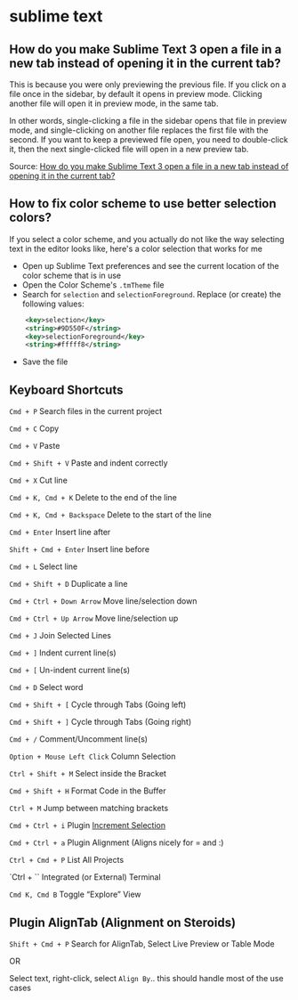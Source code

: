 # sublime text

## How do you make Sublime Text 3 open a file in a new tab instead of opening it in the current tab?

This is because you were only previewing the previous file. If you click on a file once in the sidebar, by default it opens in preview mode. Clicking another file will open it in preview mode, in the same tab.

In other words, single-clicking a file in the sidebar opens that file in preview mode, and single-clicking on another file replaces the first file with the second. If you want to keep a previewed file open, you need to double-click it, then the next single-clicked file will open in a new preview tab.

Source: [How do you make Sublime Text 3 open a file in a new tab instead of opening it in the current tab?](https://stackoverflow.com/questions/37765356/how-do-you-make-sublime-text-3-open-a-file-in-a-new-tab-instead-of-opening-it-in)

## How to fix color scheme to use better selection colors?

If you select a color scheme, and you actually do not like the way selecting text in the editor looks like, here's a color selection that works for me

- Open up Sublime Text preferences and see the current location of the color scheme that is in use
- Open the Color Scheme's `.tmTheme` file
- Search for `selection` and `selectionForeground`. Replace (or create) the following values:

```xml
    <key>selection</key>
    <string>#9D550F</string>
    <key>selectionForeground</key>
    <string>#fffff8</string>
```

- Save the file

## Keyboard Shortcuts

`Cmd + P`
Search files in the current project

`Cmd + C`
Copy

`Cmd + V`
Paste

`Cmd + Shift + V`
Paste and indent correctly

`Cmd + X`
Cut line

`Cmd + K, Cmd + K`
Delete to the end of the line

`Cmd + K, Cmd + Backspace`
Delete to the start of the line

`Cmd + Enter`
Insert line after

`Shift + Cmd + Enter`
Insert line before

`Cmd + L`
Select line

`Cmd + Shift + D`
Duplicate a line

`Cmd + Ctrl + Down Arrow`
Move line/selection down

`Cmd + Ctrl + Up Arrow`
Move line/selection up

`Cmd + J`
Join Selected Lines

`Cmd + ]`
Indent current line(s)

`Cmd + [`
Un-indent current line(s)

`Cmd + D`
Select word

`Cmd + Shift + [`
Cycle through Tabs (Going left)

`Cmd + Shift + ]`
Cycle through Tabs (Going right)

`Cmd + /`
Comment/Uncomment line(s)

`Option + Mouse Left Click`
Column Selection

`Ctrl + Shift + M`
Select inside the Bracket

`Cmd + Shift + H`
Format Code in the Buffer

`Ctrl + M`
Jump between matching brackets

`Cmd + Ctrl + i`
Plugin [Increment Selection](https://github.com/yulanggong/IncrementSelection)

`Cmd + Ctrl + a`
Plugin Alignment (Aligns nicely for = and :)

`Ctrl + Cmd + P`
List All Projects

`Ctrl + ``
Integrated (or External) Terminal

`Cmd K, Cmd B`
Toggle “Explore” View

## Plugin AlignTab (Alignment on Steroids)
`Shift + Cmd + P` Search for AlignTab, Select Live Preview or Table Mode

OR

Select text, right-click, select `Align By`..
this should handle most of the use cases
